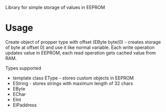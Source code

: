 Library for simple storage of values in EEPROM

Usage
=====
Create object of propper type with offset (EByte byte(0) - creates storage of byte at offset 0) and use it like normal variable. Each write operation updates value in EEPROM, each read operation gets cached value from RAM.

Types supported

* template<class C> class EType - stores custom objects in EEPROM
* EString - stores strings with maximum length of 32 chars
* EByte
* EChar
* EInt
* EIPaddress
